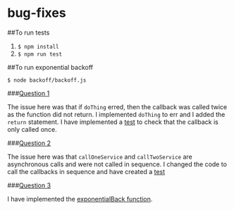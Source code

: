 # bug-fixes

##To run tests

1. `$ npm install`
2. `$ npm run test`

##To run exponential backoff

`$ node backoff/backoff.js`

###[Question 1](https://github.com/sedroche/bug-fixes/blob/master/questions/question1.js)

The issue here was that if `doThing` erred, then the callback was called twice as the function did not return.
I implemented `doThing` to err and I added the `return` statement.
I have implemented a [test](https://github.com/sedroche/bug-fixes/blob/master/tests/test-questions.js) to check that the callback is only called once.

###[Question 2](https://github.com/sedroche/bug-fixes/blob/master/questions/question2.js)

The issue here was that `callOneService` and `callTwoService` are asynchronous calls and were not called in sequence.
I changed the code to call the callbacks in sequence and have created a [test](https://github.com/sedroche/bug-fixes/blob/master/tests/test-questions.js)

###[Question 3](https://github.com/sedroche/bug-fixes/blob/master/backoff/backoff.js)

I have implemented the [exponentialBack function](https://github.com/sedroche/bug-fixes/blob/master/backoff/backoff.js#L29).
